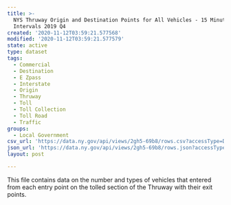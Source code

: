 ```yaml
---
title: >-
  NYS Thruway Origin and Destination Points for All Vehicles - 15 Minute
  Intervals 2019 Q4
created: '2020-11-12T03:59:21.577568'
modified: '2020-11-12T03:59:21.577579'
state: active
type: dataset
tags:
  - Commercial
  - Destination
  - E Zpass
  - Interstate
  - Origin
  - Thruway
  - Toll
  - Toll Collection
  - Toll Road
  - Traffic
groups:
  - Local Government
csv_url: 'https://data.ny.gov/api/views/2gh5-69b8/rows.csv?accessType=DOWNLOAD'
json_url: 'https://data.ny.gov/api/views/2gh5-69b8/rows.json?accessType=DOWNLOAD'
layout: post

---
```

This file contains data on the number and types of vehicles that entered from each entry point on the tolled section of the Thruway with their exit points.
